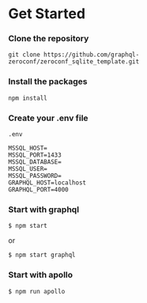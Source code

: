 # Get Started

### Clone the repository
```
git clone https://github.com/graphql-zeroconf/zeroconf_sqlite_template.git
```

### Install the packages
```
npm install
```

### Create your .env file

```
.env

MSSQL_HOST=
MSSQL_PORT=1433
MSSQL_DATABASE=
MSSQL_USER=
MSSQL_PASSWORD=
GRAPHQL_HOST=localhost
GRAPHQL_PORT=4000
```

### Start with graphql

```
$ npm start
```

or

```
$ npm start graphql
```

### Start with apollo

```
$ npm run apollo
```
